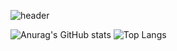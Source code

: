 ![header](https://capsule-render.vercel.app/api?type=waving&color=70faac&height=260&section=header&text=KIMSEONMI&fontSizew44)






![Anurag's GitHub stats](https://github-readme-stats.vercel.app/api?username=seon-mikim&show_icons=true&theme=tokyonight&text_color=e6ede7&ring_color=70faac&icon_color=70faac)
![Top Langs](https://github-readme-stats.vercel.app/api/top-langs/?username=seon-mikim&layout=compact)

